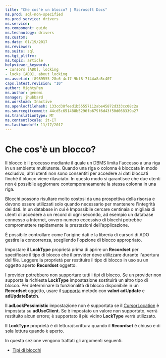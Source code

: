 ```yaml
---
title: "Che cos'è un blocco? | Microsoft Docs"
ms.prod: sql-non-specified
ms.prod_service: drivers
ms.service: 
ms.component: guide
ms.technology: drivers
ms.custom: 
ms.date: 01/19/2017
ms.reviewer: 
ms.suite: sql
ms.tgt_pltfrm: 
ms.topic: article
helpviewer_keywords:
- cursors [ADO], locking
- locks [ADO], about locking
ms.assetid: f8989555-28c6-4c17-9bf8-7f44a8a5c407
caps.latest.revision: "10"
author: MightyPen
ms.author: genemi
manager: jhubbard
ms.workload: Inactive
ms.openlocfilehash: 133cd38feed1b55557112abe45872d333cc08c2a
ms.sourcegitcommit: 44cd5c651488b5296fb679f6d43f50d068339a27
ms.translationtype: MT
ms.contentlocale: it-IT
ms.lasthandoff: 11/17/2017
---
```

# <a name="what-is-a-lock"></a>Che cos'è un blocco?
Il blocco è il processo mediante il quale un DBMS limita l'accesso a una riga in un ambiente multiutente. Quando una riga o colonna è bloccata in modo esclusivo, altri utenti non sono consentiti per accedere ai dati bloccati finché il blocco viene rilasciato. In questo modo si garantisce che due utenti non è possibile aggiornare contemporaneamente la stessa colonna in una riga.  
  
 Blocchi possono risultare molto costosi da una prospettiva della risorsa e devono essere utilizzati solo quando necessario per mantenere l'integrità dei dati. In un database in cui è Impossibile cercare centinaia o migliaia di utenti di accedere a un record di ogni secondo, ad esempio un database connesso a Internet, ovvero numero eccessivo di blocchi potrebbe compromettere rapidamente le prestazioni dell'applicazione.  
  
 È possibile controllare come l'origine dati e la libreria di cursori di ADO gestire la concorrenza, scegliendo l'opzione di blocco appropriato.  
  
 Impostare il **LockType** proprietà prima di aprire un **Recordset** per specificare il tipo di blocco che il provider deve utilizzare durante l'apertura del file. Leggere la proprietà per restituire il tipo di blocco in uso su un oggetto aperto **Recordset** oggetto.  
  
 I provider potrebbero non supportare tutti i tipi di blocco. Se un provider non supporta la richiesta **LockType** impostazione sostituirà un altro tipo di blocco. Per determinare la funzionalità di blocco disponibile in un **Recordset** oggetto, usare il [supporta](../../../ado/reference/ado-api/supports-method.md) metodo con **valori adUpdate** e **adUpdateBatch**.  
  
 Il **adLockPessimistic** impostazione non è supportata se il [CursorLocation](../../../ado/reference/ado-api/cursorlocation-property-ado.md) è impostata su **adUseClient.** Se è impostato un valore non supportato, verrà restituito alcun errore; è supportato il più vicino **LockType** verrà utilizzato.  
  
 Il **LockType** proprietà è di lettura/scrittura quando il **Recordset** è chiuso e di sola lettura quando è aperto.  
  
 In questa sezione vengono trattati gli argomenti seguenti.  
  
-   [Tipi di blocchi](../../../ado/guide/data/types-of-locks.md)
